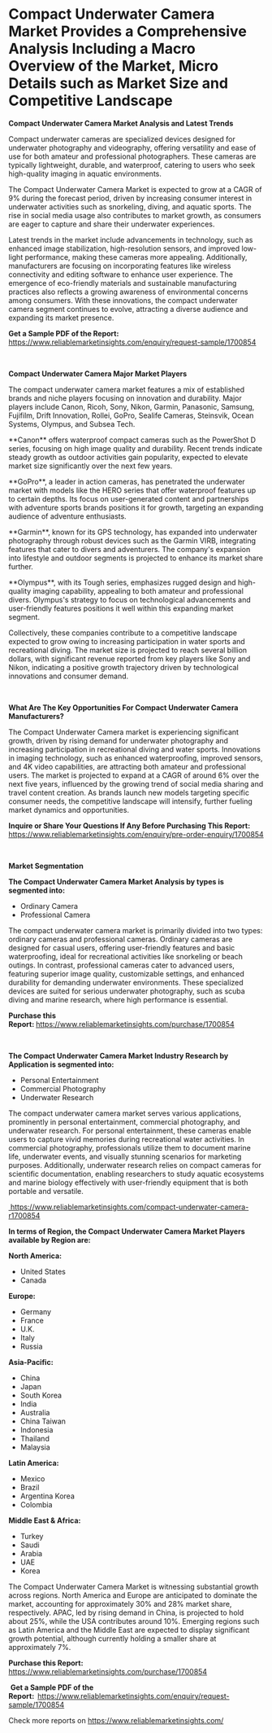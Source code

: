 <p><h1>Compact Underwater Camera Market Provides a Comprehensive Analysis Including a Macro Overview of the Market, Micro Details such as Market Size and Competitive Landscape</h1></p><p><strong>Compact Underwater Camera Market Analysis and Latest Trends</strong></p>
<p><p>Compact underwater cameras are specialized devices designed for underwater photography and videography, offering versatility and ease of use for both amateur and professional photographers. These cameras are typically lightweight, durable, and waterproof, catering to users who seek high-quality imaging in aquatic environments.</p><p>The Compact Underwater Camera Market is expected to grow at a CAGR of 9% during the forecast period, driven by increasing consumer interest in underwater activities such as snorkeling, diving, and aquatic sports. The rise in social media usage also contributes to market growth, as consumers are eager to capture and share their underwater experiences. </p><p>Latest trends in the market include advancements in technology, such as enhanced image stabilization, high-resolution sensors, and improved low-light performance, making these cameras more appealing. Additionally, manufacturers are focusing on incorporating features like wireless connectivity and editing software to enhance user experience. The emergence of eco-friendly materials and sustainable manufacturing practices also reflects a growing awareness of environmental concerns among consumers. With these innovations, the compact underwater camera segment continues to evolve, attracting a diverse audience and expanding its market presence.</p></p>
<p><strong>Get a Sample PDF of the Report:&nbsp;</strong> <a href="https://www.reliablemarketinsights.com/enquiry/request-sample/1700854?utm_campaign=2956&utm_medium=2&utm_source=Github&utm_content=ia&utm_term=27032025&utm_id=compact-underwater-camera">https://www.reliablemarketinsights.com/enquiry/request-sample/1700854</a></p>
<p>&nbsp;</p>
<p><strong>Compact Underwater Camera Major Market Players</strong></p>
<p><p>The compact underwater camera market features a mix of established brands and niche players focusing on innovation and durability. Major players include Canon, Ricoh, Sony, Nikon, Garmin, Panasonic, Samsung, Fujifilm, Drift Innovation, Rollei, GoPro, Sealife Cameras, Steinsvik, Ocean Systems, Olympus, and Subsea Tech.</p><p>**Canon** offers waterproof compact cameras such as the PowerShot D series, focusing on high image quality and durability. Recent trends indicate steady growth as outdoor activities gain popularity, expected to elevate market size significantly over the next few years.</p><p>**GoPro**, a leader in action cameras, has penetrated the underwater market with models like the HERO series that offer waterproof features up to certain depths. Its focus on user-generated content and partnerships with adventure sports brands positions it for growth, targeting an expanding audience of adventure enthusiasts.</p><p>**Garmin**, known for its GPS technology, has expanded into underwater photography through robust devices such as the Garmin VIRB, integrating features that cater to divers and adventurers. The company's expansion into lifestyle and outdoor segments is projected to enhance its market share further.</p><p>**Olympus**, with its Tough series, emphasizes rugged design and high-quality imaging capability, appealing to both amateur and professional divers. Olympus's strategy to focus on technological advancements and user-friendly features positions it well within this expanding market segment.</p><p>Collectively, these companies contribute to a competitive landscape expected to grow owing to increasing participation in water sports and recreational diving. The market size is projected to reach several billion dollars, with significant revenue reported from key players like Sony and Nikon, indicating a positive growth trajectory driven by technological innovations and consumer demand.</p></p>
<p>&nbsp;</p>
<p><strong>What Are The Key Opportunities For Compact Underwater Camera Manufacturers?</strong></p>
<p><p>The Compact Underwater Camera market is experiencing significant growth, driven by rising demand for underwater photography and increasing participation in recreational diving and water sports. Innovations in imaging technology, such as enhanced waterproofing, improved sensors, and 4K video capabilities, are attracting both amateur and professional users. The market is projected to expand at a CAGR of around 6% over the next five years, influenced by the growing trend of social media sharing and travel content creation. As brands launch new models targeting specific consumer needs, the competitive landscape will intensify, further fueling market dynamics and opportunities.</p></p>
<p><strong>Inquire or Share Your Questions If Any Before Purchasing This Report:</strong> <a href="https://www.reliablemarketinsights.com/enquiry/pre-order-enquiry/1700854?utm_campaign=2956&utm_medium=2&utm_source=Github&utm_content=ia&utm_term=27032025&utm_id=compact-underwater-camera">https://www.reliablemarketinsights.com/enquiry/pre-order-enquiry/1700854</a></p>
<p>&nbsp;</p>
<p><strong>Market Segmentation</strong></p>
<p><strong>The Compact Underwater Camera Market Analysis by types is segmented into:</strong></p>
<p><ul><li>Ordinary Camera</li><li>Professional Camera</li></ul></p>
<p><p>The compact underwater camera market is primarily divided into two types: ordinary cameras and professional cameras. Ordinary cameras are designed for casual users, offering user-friendly features and basic waterproofing, ideal for recreational activities like snorkeling or beach outings. In contrast, professional cameras cater to advanced users, featuring superior image quality, customizable settings, and enhanced durability for demanding underwater environments. These specialized devices are suited for serious underwater photography, such as scuba diving and marine research, where high performance is essential.</p></p>
<p><strong>Purchase this Report:&nbsp;</strong><a href="https://www.reliablemarketinsights.com/purchase/1700854?utm_campaign=2956&utm_medium=2&utm_source=Github&utm_content=ia&utm_term=27032025&utm_id=compact-underwater-camera">https://www.reliablemarketinsights.com/purchase/1700854</a></p>
<p>&nbsp;</p>
<p><strong>The Compact Underwater Camera Market Industry Research by Application is segmented into:</strong></p>
<p><ul><li>Personal Entertainment</li><li>Commercial Photography</li><li>Underwater Research</li></ul></p>
<p><p>The compact underwater camera market serves various applications, prominently in personal entertainment, commercial photography, and underwater research. For personal entertainment, these cameras enable users to capture vivid memories during recreational water activities. In commercial photography, professionals utilize them to document marine life, underwater events, and visually stunning scenarios for marketing purposes. Additionally, underwater research relies on compact cameras for scientific documentation, enabling researchers to study aquatic ecosystems and marine biology effectively with user-friendly equipment that is both portable and versatile.</p></p>
<p><a href="https://www.reliablemarketinsights.com/compact-underwater-camera-r1700854?utm_campaign=2956&utm_medium=2&utm_source=Github&utm_content=ia&utm_term=27032025&utm_id=compact-underwater-camera">&nbsp;https://www.reliablemarketinsights.com/compact-underwater-camera-r1700854</a></p>
<p><strong>In terms of Region, the Compact Underwater Camera Market Players available by Region are:</strong></p>
<p>
    <p> <strong> North America: </strong>
        <ul>
            <li>United States</li>
            <li>Canada</li>
        </ul>
        </p> 
    <p> <strong> Europe: </strong>
        <ul>
            <li>Germany</li>
            <li>France</li>
            <li>U.K.</li>
            <li>Italy</li>
            <li>Russia</li>
        </ul>
        </p> 
    <p> <strong> Asia-Pacific: </strong>
        <ul>
            <li>China</li>
            <li>Japan</li>
            <li>South Korea</li>
            <li>India</li>
            <li>Australia</li>
            <li>China Taiwan</li>
            <li>Indonesia</li>
            <li>Thailand</li>
            <li>Malaysia</li>
        </ul>
        </p> 
    <p> <strong> Latin America: </strong>
        <ul>
            <li>Mexico</li>
            <li>Brazil</li>
            <li>Argentina Korea</li>
            <li>Colombia</li>
        </ul>
        </p> 
    <p> <strong> Middle East & Africa: </strong>
        <ul>
            <li>Turkey</li>
            <li>Saudi</li>
            <li>Arabia</li>
            <li>UAE</li>
            <li>Korea</li>
        </ul>
    </p>
    </p>
<p><p>The Compact Underwater Camera Market is witnessing substantial growth across regions. North America and Europe are anticipated to dominate the market, accounting for approximately 30% and 28% market share, respectively. APAC, led by rising demand in China, is projected to hold about 25%, while the USA contributes around 10%. Emerging regions such as Latin America and the Middle East are expected to display significant growth potential, although currently holding a smaller share at approximately 7%.</p></p>
<p><strong>Purchase this Report: </strong><a href="https://www.reliablemarketinsights.com/purchase/1700854?utm_campaign=2956&utm_medium=2&utm_source=Github&utm_content=ia&utm_term=27032025&utm_id=compact-underwater-camera">https://www.reliablemarketinsights.com/purchase/1700854</a></p>
<p>&nbsp;<strong>Get a Sample PDF of the Report:&nbsp;&nbsp;</strong><a href="https://www.reliablemarketinsights.com/enquiry/request-sample/1700854?utm_campaign=2956&utm_medium=2&utm_source=Github&utm_content=ia&utm_term=27032025&utm_id=compact-underwater-camera">https://www.reliablemarketinsights.com/enquiry/request-sample/1700854</a></p>
<p><strong></strong></p>
<p>Check more reports on <a href="https://www.reliablemarketinsights.com/?utm_campaign=2956&utm_medium=2&utm_source=Github&utm_content=ia&utm_term=27032025&utm_id=compact-underwater-camera">https://www.reliablemarketinsights.com/</a></p>
